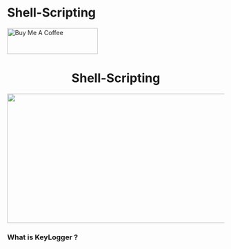 # Shell-Scripting

<a href="https://www.buymeacoffee.com/cyberkhare" target="_blank"><img src="https://helloimjessa.files.wordpress.com/2021/06/bmc-button.png" alt="Buy Me A Coffee" height="60" width="210" ></a>



<h1 align="center">  Shell-Scripting    </h1>

<p align="center">  <img height="300" width="570" src="https://media.licdn.com/dms/image/D4D12AQHEaAU6zOxZoQ/article-cover_image-shrink_720_1280/0/1681145836611?e=2147483647&v=beta&t=aDBu6PriJVDem2HdIij6ZQ7TBfSBQVzCb517jVlraj4" > 

<h3 align="Left">     What is KeyLogger ?     </h3>

